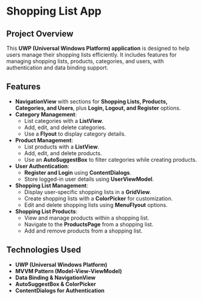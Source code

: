 # Shopping List App  

## Project Overview  
This **UWP (Universal Windows Platform) application** is designed to help users manage their shopping lists efficiently. It includes features for managing shopping lists, products, categories, and users, with authentication and data binding support.  

## Features  
- **NavigationView** with sections for **Shopping Lists, Products, Categories, and Users**, plus **Login, Logout, and Register** options.  
- **Category Management**:  
  - List categories with a **ListView**.  
  - Add, edit, and delete categories.  
  - Use a **Flyout** to display category details.  
- **Product Management**:  
  - List products with a **ListView**.  
  - Add, edit, and delete products.  
  - Use an **AutoSuggestBox** to filter categories while creating products.  
- **User Authentication**:  
  - **Register and Login** using **ContentDialogs**.  
  - Store logged-in user details using **UserViewModel**.  
- **Shopping List Management**:  
  - Display user-specific shopping lists in a **GridView**.  
  - Create shopping lists with a **ColorPicker** for customization.  
  - Edit and delete shopping lists using **MenuFlyout** options.  
- **Shopping List Products**:  
  - View and manage products within a shopping list.  
  - Navigate to the **ProductsPage** from a shopping list.  
  - Add and remove products from a shopping list.  

## Technologies Used  
- **UWP (Universal Windows Platform)**  
- **MVVM Pattern (Model-View-ViewModel)**  
- **Data Binding & NavigationView**  
- **AutoSuggestBox & ColorPicker**  
- **ContentDialogs for Authentication**  
